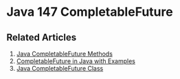 # Java 147 CompletableFuture

## Related Articles
1. [Java CompletableFuture Methods](https://www.ruoxue.org/java-147-java-completablefuture-methods/)
2. [CompletableFuture in Java with Examples](https://www.ruoxue.org/java-147-completablefuture-in-java-with-examples/)
3. [Java CompletableFuture Class](https://www.ruoxue.org/java-147-java-completablefuture-class/)
